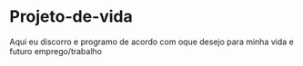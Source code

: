 # Projeto-de-vida
Aqui eu discorro e programo de acordo com oque desejo para minha vida e futuro emprego/trabalho
